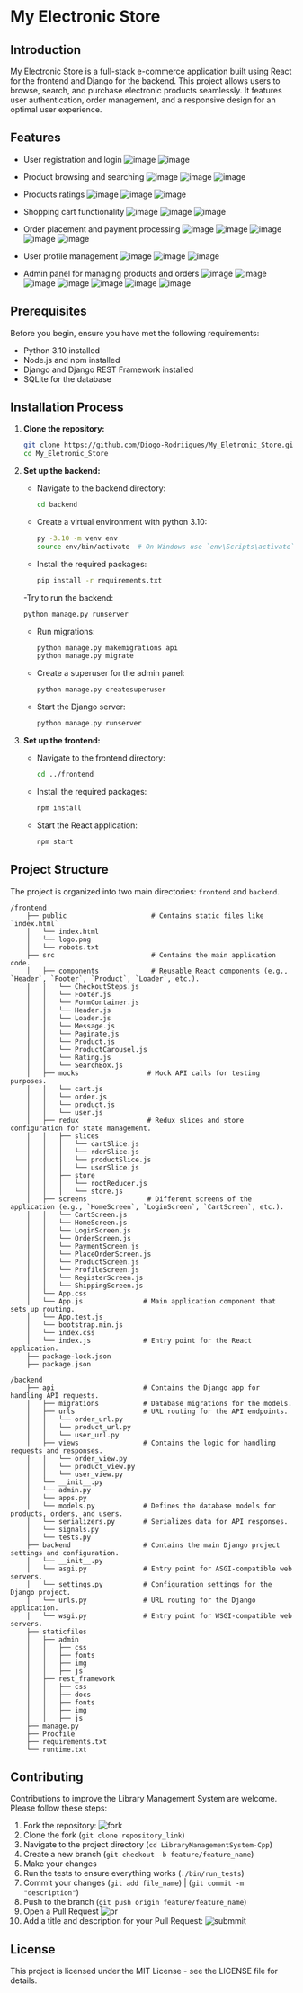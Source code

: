 # My Electronic Store

## Introduction
My Electronic Store is a full-stack e-commerce application built using React for the frontend and Django for the backend. This project allows users to browse, search, and purchase electronic products seamlessly. It features user authentication, order management, and a responsive design for an optimal user experience.

## Features
- User registration and login
![image](https://github.com/user-attachments/assets/a8598450-d25c-4aab-8574-8794981ccac2)
![image](https://github.com/user-attachments/assets/ae7e7a87-eac1-4891-8bfa-e97b8f8ef45a)

- Product browsing and searching
 ![image](https://github.com/user-attachments/assets/061d3735-9b0c-475c-b62b-b8a8112237cd)
![image](https://github.com/user-attachments/assets/c7e69a16-4bed-4cad-af90-82fe6b3e0ca9)
![image](https://github.com/user-attachments/assets/a3420bf1-f97f-46f4-9c74-29eb7ab1eddf)

- Products ratings
![image](https://github.com/user-attachments/assets/e5d32237-a320-46a0-9535-5e82e9646aa7)
![image](https://github.com/user-attachments/assets/8e60a20d-b7ff-40e2-bd02-20e850541ac0)
![image](https://github.com/user-attachments/assets/e950d2c7-e3f6-4f1f-bad5-b660f21e03ef)

- Shopping cart functionality
![image](https://github.com/user-attachments/assets/b71f7027-2199-4f38-b0aa-904947ee9ce8)
![image](https://github.com/user-attachments/assets/8d5a5c6b-0c8e-4ed0-b837-3f6f7292c736)
![image](https://github.com/user-attachments/assets/ce37ed95-2c16-4d1e-8df9-de0fea6ff78b)

- Order placement and payment processing
![image](https://github.com/user-attachments/assets/78d23bb3-a49b-414c-ae11-9f355637fb42)
![image](https://github.com/user-attachments/assets/514acf59-27f7-4a6b-bda7-933081481343)
![image](https://github.com/user-attachments/assets/d0a7e0ac-79ad-490f-a84f-1cbf06396fc9)
![image](https://github.com/user-attachments/assets/58e5f00f-0744-41c4-a22d-916decde4f65)
![image](https://github.com/user-attachments/assets/092ccd1e-bdea-43ea-9548-c2e8e46bda5e)


- User profile management
![image](https://github.com/user-attachments/assets/6b1aa544-af6a-47b6-a68c-80a53060e655)
![image](https://github.com/user-attachments/assets/9b5e3caf-02b9-4b29-803a-669496c6c19d)
![image](https://github.com/user-attachments/assets/da89a834-2029-4b38-8af0-de8720d7ff87)

- Admin panel for managing products and orders
![image](https://github.com/user-attachments/assets/0ae573d5-f426-4f9a-80bd-288c707fae83)
![image](https://github.com/user-attachments/assets/44ba9ec3-c0ac-471b-b607-a2c0850800dc)
![image](https://github.com/user-attachments/assets/996f8a00-82e7-4b48-b4d1-257edbaed5f2)
![image](https://github.com/user-attachments/assets/00872723-681e-40e0-84ee-c7ba14665e3e)
![image](https://github.com/user-attachments/assets/ed2e8ba2-ba22-45bf-82cd-4ceda48b1bd5)
![image](https://github.com/user-attachments/assets/fac248ef-fc2a-4c51-a41c-cc0c6af408af)
![image](https://github.com/user-attachments/assets/2f90c5bf-a24e-46ca-9c05-f33b67bad808)




## Prerequisites
Before you begin, ensure you have met the following requirements:
- Python 3.10 installed
- Node.js and npm installed
- Django and Django REST Framework installed
- SQLite for the database

## Installation Process
1. **Clone the repository:**
   ```bash
   git clone https://github.com/Diogo-Rodriigues/My_Eletronic_Store.git
   cd My_Eletronic_Store
   ```

2. **Set up the backend:**
   - Navigate to the backend directory:
     ```bash
     cd backend
     ```
   - Create a virtual environment with python 3.10:
     ```bash
     py -3.10 -m venv env
     source env/bin/activate  # On Windows use `env\Scripts\activate`
     ```
   - Install the required packages:
     ```bash
     pip install -r requirements.txt
     ```
   -Try to run the backend:
     ```bash
     python manage.py runserver
     ```
   - Run migrations:
     ```bash
     python manage.py makemigrations api
     python manage.py migrate
     ```
   - Create a superuser for the admin panel:
     ```bash
     python manage.py createsuperuser
     ```
   - Start the Django server:
     ```bash
     python manage.py runserver
     ```

4. **Set up the frontend:**
   - Navigate to the frontend directory:
     ```bash
     cd ../frontend
     ```
   - Install the required packages:
     ```bash
     npm install
     ```
   - Start the React application:
     ```bash
     npm start
     ```

## Project Structure
The project is organized into two main directories: `frontend` and `backend`.

```plaintext
/frontend
    ├── public                     # Contains static files like `index.html`
    │   └── index.html
    │   └── logo.png
    │   └── robots.txt
    ├── src                        # Contains the main application code.
    │   ├── components             # Reusable React components (e.g., `Header`, `Footer`, `Product`, `Loader`, etc.).
    │   │   └── CheckoutSteps.js
    │   │   └── Footer.js
    │   │   └── FormContainer.js
    │   │   └── Header.js
    │   │   └── Loader.js
    │   │   └── Message.js
    │   │   └── Paginate.js
    │   │   └── Product.js
    │   │   └── ProductCarousel.js
    │   │   └── Rating.js
    │   │   └── SearchBox.js
    │   ├── mocks                 # Mock API calls for testing purposes.
    │   │   └── cart.js
    │   │   └── order.js
    │   │   └── product.js
    │   │   └── user.js
    │   ├── redux                 # Redux slices and store configuration for state management.
    │   │   ├── slices
    │   │   │   └── cartSlice.js
    │   │   │   └── rderSlice.js
    │   │   │   └── productSlice.js
    │   │   │   └── userSlice.js
    │   │   ├── store
    │   │   │   └── rootReducer.js
    │   │   │   └── store.js
    │   ├── screens               # Different screens of the application (e.g., `HomeScreen`, `LoginScreen`, `CartScreen`, etc.).
    │   │   └── CartScreen.js
    │   │   └── HomeScreen.js
    │   │   └── LoginScreen.js
    │   │   └── OrderScreen.js
    │   │   └── PaymentScreen.js
    │   │   └── PlaceOrderScreen.js
    │   │   └── ProductScreen.js
    │   │   └── ProfileScreen.js
    │   │   └── RegisterScreen.js
    │   │   └── ShippingScreen.js
    │   └── App.css
    │   └── App.js               # Main application component that sets up routing.
    │   └── App.test.js
    │   └── bootstrap.min.js
    │   └── index.css
    │   └── index.js             # Entry point for the React application.
    ├── package-lock.json
    ├── package.json

/backend
    ├── api                      # Contains the Django app for handling API requests.
    │   ├── migrations           # Database migrations for the models.
    │   ├── urls                 # URL routing for the API endpoints.
    │   │   └── order_url.py
    │   │   └── product_url.py
    │   │   └── user_url.py
    │   ├── views                # Contains the logic for handling requests and responses.
    │   │   └── order_view.py
    │   │   └── product_view.py
    │   │   └── user_view.py
    │   └── __init__.py
    │   └── admin.py
    │   └── apps.py
    │   └── models.py            # Defines the database models for products, orders, and users.
    │   └── serializers.py       # Serializes data for API responses.
    │   └── signals.py
    │   └── tests.py
    ├── backend                  # Contains the main Django project settings and configuration.
    │   └── __init__.py
    │   └── asgi.py              # Entry point for ASGI-compatible web servers.
    │   └── settings.py          # Configuration settings for the Django project.
    │   └── urls.py              # URL routing for the Django application.
    │   └── wsgi.py              # Entry point for WSGI-compatible web servers.
    ├── staticfiles
    │   ├── admin
    │   │   ├── css
    │   │   ├── fonts
    │   │   ├── img
    │   │   ├── js
    │   ├── rest_framework
    │   │   ├── css
    │   │   ├── docs
    │   │   ├── fonts
    │   │   ├── img
    │   │   ├── js
    ├── manage.py
    ├── Procfile
    ├── requirements.txt
    └── runtime.txt
```

## Contributing

Contributions to improve the Library Management System are welcome. Please follow these steps:

1. Fork the repository:
   ![fork](https://github.com/user-attachments/assets/40a18cf5-031e-4134-bd73-e87cf22b57aa)
2. Clone the fork (`git clone repository_link`)
3. Navigate to the project directory (`cd LibraryManagementSystem-Cpp`)
4. Create a new branch (`git checkout -b feature/feature_name`)
5. Make your changes
6. Run the tests to ensure everything works (`./bin/run_tests`)
7. Commit your changes (`git add file_name`) | (`git commit -m "description"`)
8. Push to the branch (`git push origin feature/feature_name`)
9. Open a Pull Request
   ![pr](https://github.com/user-attachments/assets/0fb5947b-2a31-4240-b00d-12c9de24eee7)
10. Add a title and description for your Pull Request:
    ![submmit](https://github.com/user-attachments/assets/a30c6f0a-8752-43c4-965a-279220b01279)

## License

This project is licensed under the MIT License - see the LICENSE file for details.
